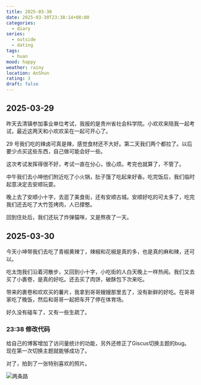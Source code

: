 ```yaml
---
title: 2025-03-30
date: 2025-03-30T23:38:14+08:00
categories:
  - diary
series:
  - outside
  - dating
tags:
  - huan
mood: happy
weather: rainy
location: AnShun
rating: 3
draft: false
---
```

## 2025-03-29

昨天去清镇参加事业单位考试，我报的是贵州省社会科学院。小欢欢来陪我一起考试，最近这两天和小欢欢呆在一起可开心了。

29 号我们吃的辣卤可真是辣，感觉食材还不大好。第二天我们两个都拉了。以后要少点买这些东西，自己做可能会好一些。

这次考试发挥得很不好，考试一直在分心，很心烦。考完也就算了，不管了。

中午我们去小坤他们附近吃了小火锅，肚子饿了吃起来好香。吃完饭后，我们临时起意决定去安顺玩耍。

晚上去了安顺小十字，去逛了美食街，还有安顺古城。安顺好吃的可太多了，吃完我们还去吃了大竹签烤肉，人已撑憨。

回到住处后，我们还玩了炸弹猫咪，又是熬夜了一天。

## 2025-03-30

今天小坤带我们去吃了青椒黄辣丁，辣椒和花椒是真的多，也是真的麻和辣，还可以。

吃太饱我们沿着河散步，又回到小十字，小吃街的人白天晚上一样热闹。我们又去买了小裹卷，是真的好吃。还去买了肉饼，破酥包下次来吃。

带来的裹卷和欢欢买的薯片，我拿到哥哥嫂嫂那里去了，没有新鲜的好吃。在哥哥家吃了晚饭，然后和哥哥一起把车开了停在体育场。

好久没有碰车了，又有一些生疏了。

### 23:38 修改代码

给自己的博客增加了访问量统计的功能，另外还修正了Giscus切换主题的bug。现在第一次切换主题就能够成功了。

对了，拍到了一张特别喜欢的照片。


![两条路](../../static/images/diary/two-ways.png)
